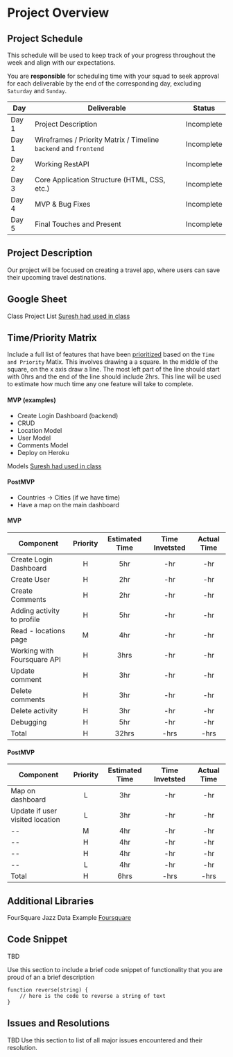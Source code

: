 # Project Overview

## Project Schedule

This schedule will be used to keep track of your progress throughout the week and align with our expectations.  

You are **responsible** for scheduling time with your squad to seek approval for each deliverable by the end of the corresponding day, excluding `Saturday` and `Sunday`.

|  Day | Deliverable | Status
|---|---| ---|
|Day 1| Project Description | Incomplete
|Day 1| Wireframes / Priority Matrix / Timeline `backend` and `frontend`| Incomplete
|Day 2| Working RestAPI | Incomplete
|Day 3| Core Application Structure (HTML, CSS, etc.) | Incomplete
|Day 4| MVP & Bug Fixes | Incomplete
|Day 5| Final Touches and Present | Incomplete

## Project Description

Our project will be focused on creating a travel app, where users can save their upcoming travel destinations. 


## Google Sheet

Class Project List [Suresh had used in class](https://docs.google.com/spreadsheets/d/1GKj0dpDS6maIhMR8e5oU5CzS_rvlJuWESEXH36iDz6Q/edit#gid=0) 


## Time/Priority Matrix 

Include a full list of features that have been [prioritized](https://res.cloudinary.com/doaftkgbv/image/upload/v1583773146/ValueVSComplexity_u2inhx.png) based on the `Time and Priority` Matix.  This involves drawing a a square.  In the middle of the square, on the x axis draw a line.  The most left part of the line should start with 0hrs and the end of the line should include 2hrs.  This line will be used to estimate how much time any one feature will take to complete. 


#### MVP (examples)

- Create Login Dashboard (backend)
- CRUD 
- Location Model
- User Model
- Comments Model
- Deploy on Heroku

Models [Suresh had used in class](https://res.cloudinary.com/techhire/image/upload/v1598206213/image_10_p5yeha.png) 

#### PostMVP 

- Countries -> Cities (if we have time)
- Have a map on the main dashboard 


#### MVP
| Component | Priority | Estimated Time | Time Invetsted | Actual Time |
| --- | :---: |  :---: | :---: | :---: |
| Create Login Dashboard | H | 5hr | -hr | -hr|
| Create User | H | 2hr | -hr | -hr|
| Create Comments | H | 2hr | -hr | -hr|
| Adding activity to profile | H | 5hr| -hr | -hr |
| Read - locations page| M | 4hr | -hr | -hr|
| Working with Foursquare API | H | 3hrs| -hr | -hr |
| Update comment | H | 3hr | -hr | -hr|
| Delete comments  | H | 3hr | -hr | -hr|
| Delete activity  | H | 3hr | -hr | -hr|
| Debugging  | H | 5hr | -hr | -hr|
| Total | H | 32hrs| -hrs | -hrs |

#### PostMVP
| Component | Priority | Estimated Time | Time Invetsted | Actual Time |
| --- | :---: |  :---: | :---: | :---: |
| Map on dashboard | L | 3hr | -hr | -hr|
| Update if user visited location | L | 3hr | -hr | -hr|
| --| M | 4hr | -hr | -hr|
| -- | H | 4hr | -hr | -hr|
| -- | H | 4hr | -hr | -hr|
| -- | L | 4hr | -hr | -hr|
| Total | H | 6hrs| -hrs | -hrs |

## Additional Libraries
FourSquare Jazz Data Example [Foursquare](https://api.foursquare.com/v2/venues/explore?near=manhattan&query=jazz&client_id=CLEV0SVE4QAHHRBL4JAAVYNQ1UVMEBBM1VX3GEKF0V4W2HDV&client_secret=TI4DZ2Y34A5CZKICHQTE0BLB3KM5XP2CJYCXQRN34OGG2THS&v=20200624) 
 

## Code Snippet

TBD

Use this section to include a brief code snippet of functionality that you are proud of an a brief description  

```
function reverse(string) {
	// here is the code to reverse a string of text
}
```

## Issues and Resolutions

TBD
 Use this section to list of all major issues encountered and their resolution.

